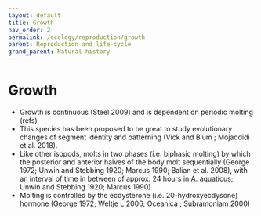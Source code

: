 ```yaml
---
layout: default
title: Growth
nav_order: 2
permalink: /ecology/reproduction/growth
parent: Reproduction and life-cycle
grand_parent: Natural history
---
```


# Growth

- Growth is continuous (Steel 2009) and is dependent on periodic molting (refs)
- This species has been proposed to be great to study evolutionary changes of segment identity and patterning (Vick and Blum ; Mojaddidi et al. 2018).
- Like other isopods, molts in two phases (i.e. biphasic molting) by which the posterior and anterior halves of the body molt sequentially (George 1972; Unwin and Stebbing 1920; Marcus 1990; Balian et al. 2008), with an interval of time in between of approx. 24 hours in A. aquaticus; Unwin and Stebbing 1920; Marcus 1990)
- Molting is controlled by the ecdysterone (i.e. 20-hydroxyecdysone) hormone (George 1972; Weltje L 2006; Oceanica ; Subramoniam 2000)